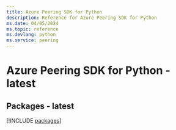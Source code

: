 ```yaml
---
title: Azure Peering SDK for Python
description: Reference for Azure Peering SDK for Python
ms.date: 04/05/2024
ms.topic: reference
ms.devlang: python
ms.service: peering
---
```

# Azure Peering SDK for Python - latest
## Packages - latest
[!INCLUDE [packages](peering-index.md)]